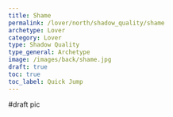 ```yaml
---
title: Shame
permalink: /lover/north/shadow_quality/shame
archetype: Lover
category: Lover
type: Shadow Quality
type_general: Archetype
image: /images/back/shame.jpg
draft: true
toc: true
toc_label: Quick Jump
---
```

#draft pic
